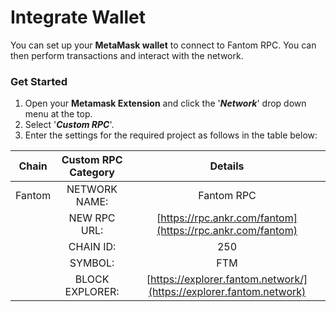 # Integrate Wallet

You can set up your **MetaMask wallet** to connect to Fantom RPC. You can then perform transactions and interact with the network.

### Get Started

1. Open your **Metamask Extension** and click the '_**Network**_' drop down menu at the top.
2. Select '_**Custom RPC**_'.
3. Enter the settings for the required project as follows in the table below:

|  Chain | Custom RPC Category |                               Details                               |
| :----: | :-----------------: | :-----------------------------------------------------------------: |
| Fantom |    NETWORK NAME:    |                              Fantom RPC                             |
|        |     NEW RPC URL:    |      [https://rpc.ankr.com/fantom](https://rpc.ankr.com/fantom)     |
|        |      CHAIN ID:      |                                 250                                 |
|        |       SYMBOL:       |                                 FTM                                 |
|        |   BLOCK EXPLORER:   | [https://explorer.fantom.network/](https://explorer.fantom.network) |

